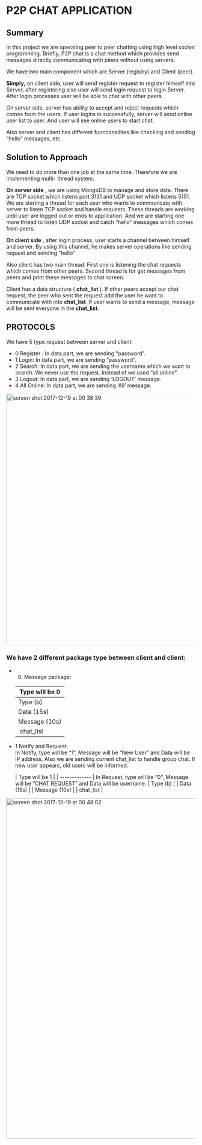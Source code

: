 # P2P CHAT APPLICATION


## Summary

In this project we are operating peer to peer chatting using high level socket programming.
Briefly, P2P chat is a chat method which provides send messages directly communicating
with peers without using servers.

We have two main component which are Server (registry) and Client (peer).

**Simply,** on client side, user will send register request to register himself into Server, after
registering also user will send login request to login Server. After login processes user will be
able to chat with other peers.

On server side, server has ability to accept and reject requests which comes from the users.
If user logins in successfully, server will send online user list to user. And user will see online
users to start chat.

Also server and client has different functionalities like checking and sending “hello”
messages, etc.

## Solution to Approach

We need to do more than one job at the same time. Therefore we are implementing multi-
thread system.

**On server side** , we are using MongoDB to manage and store data. There are TCP socket
which listens port 3131 and UDP socket which listens 5151. We are starting a thread for each
user who wants to communicate with server to listen TCP socket and handle requests. These
threads are working until user are logged out or ends to application. And we are starting one
more thread to listen UDP socket and catch “hello” messages which comes from peers.

**On client side** , after login process, user starts a channel between himself and server. By
using this channel, he makes server operations like sending request and sending “hello”

Also client has two main thread. First one is listening the chat requests which comes from
other peers. Second thread is for get messages from peers and print these messages to chat
screen.

Client has a data structure ( **chat_list** ). If other peers accept our chat request, the peer who
sent the request add the user he want to communicate with into **chat_list**. If user wants to
send a message, message will be sent everyone in the **chat_list**.


## PROTOCOLS

We have 5 type request between server and client:

* 0 Register : In data part, we are sending “password”.
* 1 Login: In data part, we are sending “password”.
* 2 Search: In data part, we are sending the username which we want to search. We
    never use the request. Instead of we used “all online”.
* 3 Logout: In data part, we are sending ‘LOGOUT’ message.
* 4 All Online: In data part, we are sending ‘All’ message.

<img width="668" alt="screen shot 2017-12-19 at 00 38 39" src="https://user-images.githubusercontent.com/13722649/34129405-11906292-e455-11e7-8b51-6781447c7be1.png">


### We have 2 different package type between client and client:

* 0. Message package:
    
    | Type will be 0 | 
    | -------------  |
    | Type (b)       |
    | Data (15s)     |
    | Message (10s)  |
    | chat_list      |

* 1  Notify and Request: <br>
    In Notify, type will be “1”, Message will be “New User” and Data will be IP address.
    Also we are sending current chat_list to handle group chat. If new user appears, old
    users will be informed.
      
    | Type will be 1 | 
    | -------------  |       In Request, type will be “0”, Message will be “CHAT REQUEST” and Data will be username.
    | Type (b)       |
    | Data (15s)     |
    | Message (10s)  |
    | chat_list      |

<img width="905" alt="screen shot 2017-12-19 at 00 48 02" src="https://user-images.githubusercontent.com/13722649/34129783-6a51f638-e456-11e7-8dfc-35597ca3df25.png">
